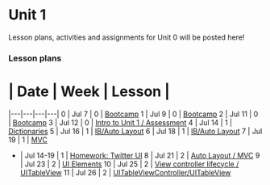 # Unit 1

Lesson plans, activities and assignments for Unit 0 will be posted here!

### Lesson plans

 # |  Date | Week | Lesson |
|---|---|---|---|
 0 | Jul 7 | 0 | [Bootcamp](https://github.com/accesscode-2-2/unit-1/blob/master/lessons/week-0/2015_07_07.md)
 1 | Jul 9 | 0 | [Bootcamp](https://github.com/accesscode-2-2/unit-1/blob/master/lessons/week-0/2015_07_09.md)
 2 | Jul 11 | 0 | [Bootcamp](https://github.com/accesscode-2-2/unit-1/blob/master/lessons/week-0/2015_07_11.md)
 3 | Jul 12 | 0 | [Intro to Unit 1 / Assessment](https://github.com/accesscode-2-2/unit-1/blob/master/lessons/week-0/2015_07_12.md)
 4 | Jul 14 | 1 | [Dictionaries](https://github.com/accesscode-2-2/unit-1/blob/master/lessons/week-1/2015_07_14.md)
5 | Jul 16 | 1 | [IB/Auto Layout](https://github.com/accesscode-2-2/unit-1/blob/master/lessons/week-1/2015_07_16.md)
6 | Jul 18 | 1 | [IB/Auto Layout](https://github.com/accesscode-2-2/unit-1/blob/master/lessons/week-1/2015_07_18.md)
7 | Jul 19 | 1 | [MVC](https://github.com/accesscode-2-2/unit-1/blob/master/lessons/week-1/2015_07_18.md)
- | Jul 14-19 | 1 | [Homework: Twitter UI](https://github.com/accesscode-2-2/unit-1-hw-week-0)
8 | Jul 21 | 2 | [Auto Layout / MVC](https://github.com/accesscode-2-2/unit-1/blob/master/lessons/week-2/2015_07_21.md)
9 | Jul 23 | 2 | [UI Elements](https://github.com/accesscode-2-2/unit-1/blob/master/lessons/week-2/2015_07_23.md)
10 | Jul 25 | 2 | [View controller lifecycle / UITableView](https://github.com/accesscode-2-2/unit-1/blob/master/lessons/week-2/2015_07_25.md)
11 | Jul 26 | 2 | [UITableViewController/UITableView](https://github.com/accesscode-2-2/unit-1/blob/master/lessons/week-2/2015_07_26.md)
